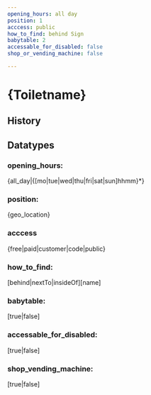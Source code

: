 ```yaml
---
opening_hours: all day
position: 1
acccess: public
how_to_find: behind Sign
babytable: 2
accessable_for_disabled: false
shop_or_vending_machine: false

---
```


# {Toiletname}
## History


## Datatypes

### opening_hours: 
{all_day|{[mo|tue|wed|thu|fri|sat|sun]hhmm}*}

### position: 
{geo_location}

### acccess 
{free|paid|customer|code|public}

### how_to_find: 
[behind|nextTo|insideOf][name]

### babytable: 
[true|false]

### accessable_for_disabled: 
[true|false]

### shop_vending_machine: 
[true|false]
